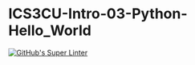 # ICS3CU-Intro-03-Python-Hello_World

[![GitHub's Super Linter](https://github.com/Rohnin-Barrette/ICS3CU-Intro-03-Python-Hello_WorldPublic/workflows/GitHub's%20Super%20Linter/badge.svg)](https://github.com/Rohnin-Barrette/ICS3CU-Intro-03-Python-Hello_World/actions)
